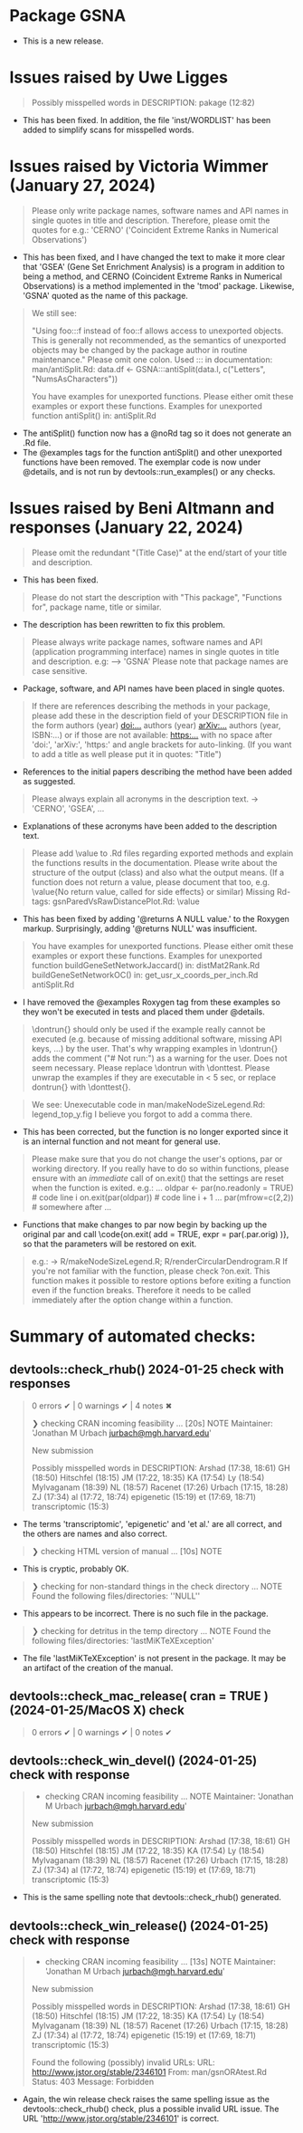# Package GSNA  

* This is a new release.  

# Issues raised by Uwe Ligges

> Possibly misspelled words in DESCRIPTION:
> pakage (12:82)  

* This has been fixed. In addition, the file 'inst/WORDLIST' has been added to simplify scans for misspelled words.  


# Issues raised by Victoria Wimmer (January 27, 2024)  

> Please only write package names, software names and API names in single quotes in title and description. 
> Therefore, please omit the quotes for e.g.: 'CERNO' ('Coincident Extreme Ranks in Numerical Observations')

* This has been fixed, and I have changed the text to make it more clear that 'GSEA' (Gene Set Enrichment Analysis) is a program in addition to being a method, and CERNO (Coincident Extreme Ranks in Numerical Observations) is a method implemented in the 'tmod' package. Likewise, 'GSNA' quoted as the name of this package.    

> We still see:
> 
> "Using foo:::f instead of foo::f allows access to unexported objects. This is generally not recommended,
> as the semantics of unexported objects may be changed by the package author in routine maintenance." 
> Please omit one colon.
> Used ::: in documentation:
>      man/antiSplit.Rd:
>         data.df <- GSNA:::antiSplit(data.l, c("Letters", "NumsAsCharacters"))
>
> You have examples for unexported functions. Please either omit these examples or export these functions. 
> Examples for unexported function 
>   antiSplit() in:
>      antiSplit.Rd

* The antiSplit() function now has a @noRd tag so it does not generate an .Rd file.
* The @examples tags for the function antiSplit() and other unexported functions have been removed. The exemplar code is now under @details, and is not run by devtools::run_examples() or any checks.  



# Issues raised by Beni Altmann and responses (January 22, 2024)   

> Please omit the redundant "(Title Case)" at the end/start of your title 
> and description.

* This has been fixed.   

> Please do not start the description with "This package", "Functions 
> for", package name, title or similar.

* The description has been rewritten to fix this problem.   

> Please always write package names, software names and API (application 
> programming interface) names in single quotes in title and description.
> e.g: --> 'GSNA'
> Please note that package names are case sensitive.

* Package, software, and API names have been placed in single quotes.  

> If there are references describing the methods in your package, please 
> add these in the description field of your DESCRIPTION file in the form
> authors (year) <doi:...>
> authors (year) <arXiv:...>
> authors (year, ISBN:...)
> or if those are not available: <https:...>
> with no space after 'doi:', 'arXiv:', 'https:' and angle brackets for 
> auto-linking. (If you want to add a title as well please put it in 
> quotes: "Title")

* References to the initial papers describing the method have been added as suggested.  


> Please always explain all acronyms in the description text. -> 'CERNO', 
> 'GSEA', ...

* Explanations of these acronyms have been added to the description text.  

> Please add \value to .Rd files regarding exported methods and explain 
> the functions results in the documentation. Please write about the 
> structure of the output (class) and also what the output means. (If a 
> function does not return a value, please document that too, e.g. 
> \value{No return value, called for side effects} or similar)
> Missing Rd-tags:
>       gsnParedVsRawDistancePlot.Rd: \value

* This has been fixed by adding '@returns A NULL value.' to the Roxygen markup. Surprisingly, adding '@returns NULL' was insufficient.
 
> You have examples for unexported functions. Please either omit these 
> examples or export these functions.
> Examples for unexported function
>    buildGeneSetNetworkJaccard() in:
>       distMat2Rank.Rd
>    buildGeneSetNetworkOC() in:
>       get_usr_x_coords_per_inch.Rd
>    antiSplit.Rd

* I have removed the @examples Roxygen tag from these examples so they won't be executed in tests and placed them under @details.  

> \dontrun{} should only be used if the example really cannot be executed 
> (e.g. because of missing additional software, missing API keys, ...) by 
> the user. That's why wrapping examples in \dontrun{} adds the comment 
> ("# Not run:") as a warning for the user. Does not seem necessary. 
> Please replace \dontrun with \donttest.
> Please unwrap the examples if they are executable in < 5 sec, or replace 
> dontrun{} with \donttest{}.


> We see:
> Unexecutable code in man/makeNodeSizeLegend.Rd:
>    legend_top_y.fig
> I believe you forgot to add a comma there.

* This has been corrected, but the function is no longer exported since it is an internal function and not meant for general use.  

> Please make sure that you do not change the user's options, par or 
> working directory. If you really have to do so within functions, please 
> ensure with an *immediate* call of on.exit() that the settings are reset 
> when the function is exited.
> e.g.:
> ...
> oldpar <- par(no.readonly = TRUE) # code line i
> on.exit(par(oldpar)) # code line i + 1
> ...
> par(mfrow=c(2,2)) # somewhere after
> ...

* Functions that make changes to par now begin by backing up the original par and call \code{on.exit( add = TRUE, expr = par(.par.orig) )}, so that the parameters will be restored on exit.

> e.g.: -> R/makeNodeSizeLegend.R; R/renderCircularDendrogram.R
> If you're not familiar with the function, please check ?on.exit. This 
> function makes it possible to restore options before exiting a function 
> even if the function breaks. Therefore it needs to be called immediately 
> after the option change within a function.


# Summary of automated checks:  

## devtools::check_rhub() 2024-01-25 check with responses  

> 0 errors ✔ | 0 warnings ✔ | 4 notes ✖
> 
> ❯ checking CRAN incoming feasibility ... [20s] NOTE
>   Maintainer: 'Jonathan M Urbach <jurbach@mgh.harvard.edu>'
>   
>   New submission
>   
>   Possibly misspelled words in DESCRIPTION:
>     Arshad (17:38, 18:61)
>     GH (18:50)
>     Hitschfel (18:15)
>     JM (17:22, 18:35)
>     KA (17:54)
>     Ly (18:54)
>     Mylvaganam (18:39)
>     NL (18:57)
>     Racenet (17:26)
>     Urbach (17:15, 18:28)
>     ZJ (17:34)
>     al (17:72, 18:74)
>     epigenetic (15:19)
>     et (17:69, 18:71)
>     transcriptomic (15:3)

* The terms 'transcriptomic', 'epigenetic' and 'et al.' are all correct, and the others are names and also correct.  

> ❯ checking HTML version of manual ... [10s] NOTE

* This is cryptic, probably OK.  

> ❯ checking for non-standard things in the check directory ... NOTE
>   Found the following files/directories:
>     ''NULL''

* This appears to be incorrect. There is no such file in the package.  

> ❯ checking for detritus in the temp directory ... NOTE
>   Found the following files/directories:
>     'lastMiKTeXException'

* The file 'lastMiKTeXException' is not present in the package. It may be an artifact of the creation of the manual.    



## devtools::check_mac_release( cran = TRUE ) (2024-01-25/MacOS X) check  

> 0 errors ✔ | 0 warnings ✔ | 0 notes ✔  


## devtools::check_win_devel() (2024-01-25) check with response  

> * checking CRAN incoming feasibility ... NOTE
> Maintainer: 'Jonathan M Urbach <jurbach@mgh.harvard.edu>'
> 
> New submission
> 
> Possibly misspelled words in DESCRIPTION:
>   Arshad (17:38, 18:61)
>   GH (18:50)
>   Hitschfel (18:15)
>   JM (17:22, 18:35)
>   KA (17:54)
>   Ly (18:54)
>   Mylvaganam (18:39)
>   NL (18:57)
>   Racenet (17:26)
>   Urbach (17:15, 18:28)
>   ZJ (17:34)
>   al (17:72, 18:74)
>   epigenetic (15:19)
>   et (17:69, 18:71)
>   transcriptomic (15:3)

* This is the same spelling note that devtools::check_rhub() generated.


## devtools::check_win_release() (2024-01-25) check with response  

> * checking CRAN incoming feasibility ... [13s] NOTE
> Maintainer: 'Jonathan M Urbach <jurbach@mgh.harvard.edu>'
> 
> New submission
> 
> Possibly misspelled words in DESCRIPTION:
>   Arshad (17:38, 18:61)
>   GH (18:50)
>   Hitschfel (18:15)
>   JM (17:22, 18:35)
>   KA (17:54)
>   Ly (18:54)
>   Mylvaganam (18:39)
>   NL (18:57)
>   Racenet (17:26)
>   Urbach (17:15, 18:28)
>   ZJ (17:34)
>   al (17:72, 18:74)
>   epigenetic (15:19)
>   et (17:69, 18:71)
>   transcriptomic (15:3)
> 
> Found the following (possibly) invalid URLs:
>   URL: http://www.jstor.org/stable/2346101
>     From: man/gsnORAtest.Rd
>     Status: 403
>     Message: Forbidden

* Again, the win release check raises the same spelling issue as the devtools::check_rhub() check, plus a possible invalid URL issue. The URL 'http://www.jstor.org/stable/2346101' is correct.





